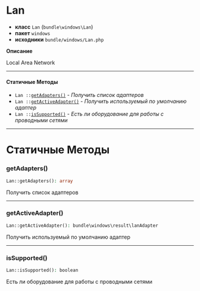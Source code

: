 # Lan

- **класс** `Lan` (`bundle\windows\Lan`)
- **пакет** `windows`
- **исходники** `bundle/windows/Lan.php`

**Описание**

Local Area Network

---

#### Статичные Методы

- `Lan ::`[`getAdapters()`](#method-getadapters) - _Получить список адаптеров_
- `Lan ::`[`getActiveAdapter()`](#method-getactiveadapter) - _Получить используемый по умолчанию адаптер_
- `Lan ::`[`isSupported()`](#method-issupported) - _Есть ли оборудование для работы с проводными сетями_

---
# Статичные Методы

<a name="method-getadapters"></a>

### getAdapters()
```php
Lan::getAdapters(): array
```
Получить список адаптеров

---

<a name="method-getactiveadapter"></a>

### getActiveAdapter()
```php
Lan::getActiveAdapter(): bundle\windows\result\lanAdapter
```
Получить используемый по умолчанию адаптер

---

<a name="method-issupported"></a>

### isSupported()
```php
Lan::isSupported(): boolean
```
Есть ли оборудование для работы с проводными сетями